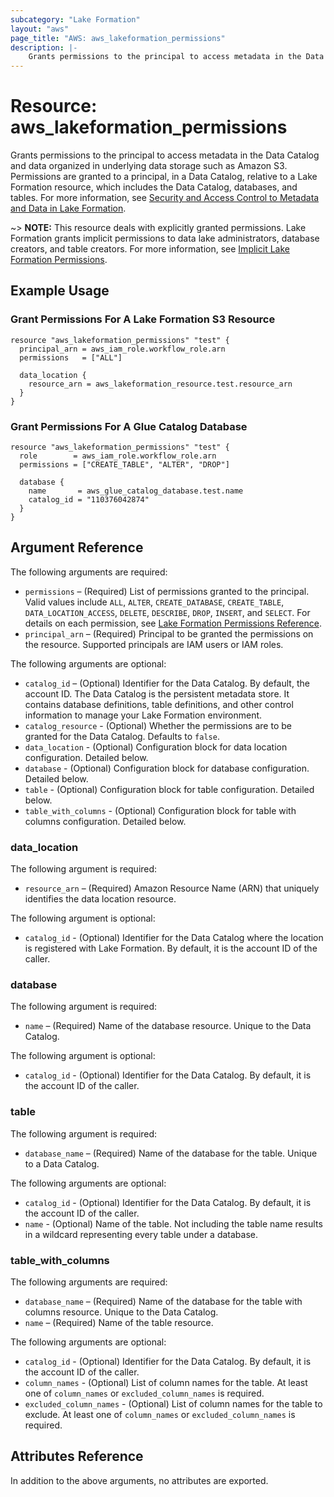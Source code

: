 ```yaml
---
subcategory: "Lake Formation"
layout: "aws"
page_title: "AWS: aws_lakeformation_permissions"
description: |-
    Grants permissions to the principal to access metadata in the Data Catalog and data organized in underlying data storage such as Amazon S3.
---
```


# Resource: aws_lakeformation_permissions

Grants permissions to the principal to access metadata in the Data Catalog and data organized in underlying data storage such as Amazon S3. Permissions are granted to a principal, in a Data Catalog, relative to a Lake Formation resource, which includes the Data Catalog, databases, and tables. For more information, see [Security and Access Control to Metadata and Data in Lake Formation](https://docs.aws.amazon.com/lake-formation/latest/dg/security-data-access.html).

~> **NOTE:** This resource deals with explicitly granted permissions. Lake Formation grants implicit permissions to data lake administrators, database creators, and table creators. For more information, see [Implicit Lake Formation Permissions](https://docs.aws.amazon.com/lake-formation/latest/dg/implicit-permissions.html).

## Example Usage

### Grant Permissions For A Lake Formation S3 Resource

```hcl
resource "aws_lakeformation_permissions" "test" {
  principal_arn = aws_iam_role.workflow_role.arn
  permissions   = ["ALL"]

  data_location {
    resource_arn = aws_lakeformation_resource.test.resource_arn
  }
}
```

### Grant Permissions For A Glue Catalog Database

```hcl
resource "aws_lakeformation_permissions" "test" {
  role        = aws_iam_role.workflow_role.arn
  permissions = ["CREATE_TABLE", "ALTER", "DROP"]

  database {
    name       = aws_glue_catalog_database.test.name
    catalog_id = "110376042874"
  }
}
```

## Argument Reference

The following arguments are required:

* `permissions` – (Required) List of permissions granted to the principal. Valid values include `ALL`, `ALTER`, `CREATE_DATABASE`, `CREATE_TABLE`, `DATA_LOCATION_ACCESS`, `DELETE`, `DESCRIBE`, `DROP`, `INSERT`, and `SELECT`. For details on each permission, see [Lake Formation Permissions Reference](https://docs.aws.amazon.com/lake-formation/latest/dg/lf-permissions-reference.html).
* `principal_arn` – (Required) Principal to be granted the permissions on the resource. Supported principals are IAM users or IAM roles.

The following arguments are optional:

* `catalog_id` – (Optional) Identifier for the Data Catalog. By default, the account ID. The Data Catalog is the persistent metadata store. It contains database definitions, table definitions, and other control information to manage your Lake Formation environment.
* `catalog_resource` - (Optional) Whether the permissions are to be granted for the Data Catalog. Defaults to `false`.
* `data_location` - (Optional) Configuration block for data location configuration. Detailed below.
* `database` - (Optional) Configuration block for database configuration. Detailed below.
* `table` - (Optional) Configuration block for table configuration. Detailed below.
* `table_with_columns` - (Optional) Configuration block for table with columns configuration. Detailed below.

### data_location

The following argument is required:

* `resource_arn` – (Required) Amazon Resource Name (ARN) that uniquely identifies the data location resource.

The following argument is optional:

* `catalog_id` - (Optional) Identifier for the Data Catalog where the location is registered with Lake Formation. By default, it is the account ID of the caller.

### database

The following argument is required:

* `name` – (Required) Name of the database resource. Unique to the Data Catalog.

The following argument is optional:

* `catalog_id` - (Optional) Identifier for the Data Catalog. By default, it is the account ID of the caller.

### table

The following argument is required:

* `database_name` – (Required) Name of the database for the table. Unique to a Data Catalog.

The following arguments are optional:

* `catalog_id` - (Optional) Identifier for the Data Catalog. By default, it is the account ID of the caller.
* `name` - (Optional) Name of the table. Not including the table name results in a wildcard representing every table under a database.

### table_with_columns

The following arguments are required:

* `database_name` – (Required) Name of the database for the table with columns resource. Unique to the Data Catalog.
* `name` – (Required) Name of the table resource.

The following arguments are optional:

* `catalog_id` - (Optional) Identifier for the Data Catalog. By default, it is the account ID of the caller.
* `column_names` - (Optional) List of column names for the table. At least one of `column_names` or `excluded_column_names` is required.
* `excluded_column_names` - (Optional) List of column names for the table to exclude. At least one of `column_names` or `excluded_column_names` is required.

## Attributes Reference

In addition to the above arguments, no attributes are exported.
